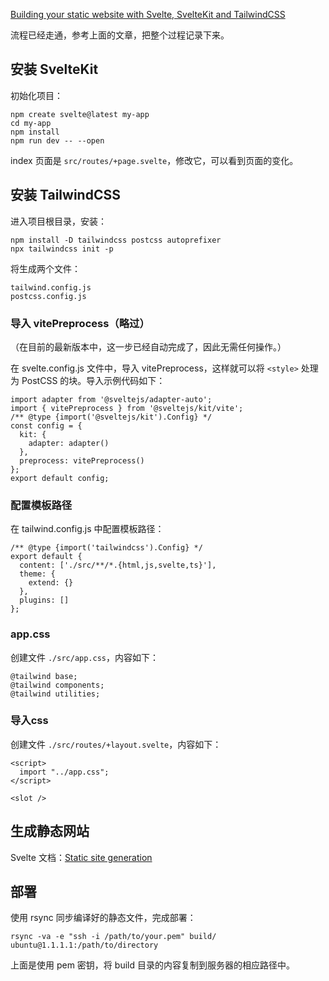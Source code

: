 
[Building your static website with Svelte, SvelteKit and TailwindCSS](https://dev.to/robertobutti/how-to-start-building-your-static-website-with-svelte-and-tailwindcss-hbk)

流程已经走通，参考上面的文章，把整个过程记录下来。


## 安装 SvelteKit

初始化项目：

    npm create svelte@latest my-app
    cd my-app
    npm install
    npm run dev -- --open

index 页面是 `src/routes/+page.svelte`，修改它，可以看到页面的变化。


## 安装 TailwindCSS

进入项目根目录，安装：

    npm install -D tailwindcss postcss autoprefixer
    npx tailwindcss init -p

将生成两个文件：

    tailwind.config.js
    postcss.config.js


### 导入 vitePreprocess（略过）

（在目前的最新版本中，这一步已经自动完成了，因此无需任何操作。）

在 svelte.config.js 文件中，导入 vitePreprocess，这样就可以将 `<style>` 处理为 PostCSS 的块。导入示例代码如下：

```
import adapter from '@sveltejs/adapter-auto';
import { vitePreprocess } from '@sveltejs/kit/vite';
/** @type {import('@sveltejs/kit').Config} */
const config = {
  kit: {
    adapter: adapter()
  },
  preprocess: vitePreprocess()
};
export default config;
```

### 配置模板路径

在 tailwind.config.js 中配置模板路径：

```
/** @type {import('tailwindcss').Config} */
export default {
  content: ['./src/**/*.{html,js,svelte,ts}'],
  theme: {
    extend: {}
  },
  plugins: []
};
```

### app.css

创建文件 `./src/app.css`，内容如下：

```
@tailwind base;
@tailwind components;
@tailwind utilities;
```

### 导入css

创建文件 `./src/routes/+layout.svelte`，内容如下：

```
<script>
  import "../app.css";
</script>

<slot />
```


## 生成静态网站

Svelte 文档：[Static site generation](https://kit.svelte.dev/docs/adapter-static)





## 部署

使用 rsync 同步编译好的静态文件，完成部署：

    rsync -va -e "ssh -i /path/to/your.pem" build/ ubuntu@1.1.1.1:/path/to/directory

上面是使用 pem 密钥，将 build 目录的内容复制到服务器的相应路径中。



